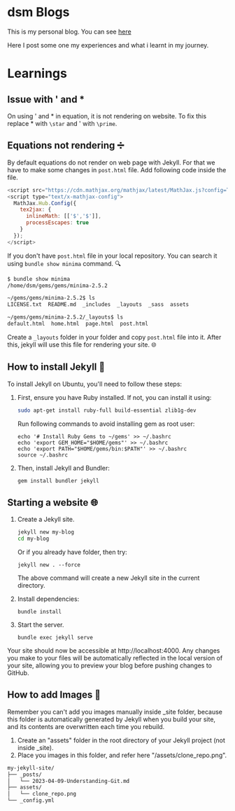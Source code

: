 # dsm Blogs

This is my personal blog. You can see [here](https://ds-meena.github.io/)

Here I post some one my experiences and what i learnt in my journey.

# Learnings

## Issue with ' and *

On using ' and * in equation, it is not rendering on website. To fix this replace * with `\star` and ' with `\prime`.

## Equations not rendering ➗

By default equations do not render on web page with Jekyll. For that we have to make some changes in `post.html` file.  Add following code inside the file.

```js
<script src="https://cdn.mathjax.org/mathjax/latest/MathJax.js?config=TeX-AMS-MML_HTMLorMML" type="text/javascript"></script>
<script type="text/x-mathjax-config">
  MathJax.Hub.Config({
    tex2jax: {
      inlineMath: [['$','$']],
      processEscapes: true
    }
  });
</script>
```

If you don't have `post.html` file in your local repository. You can search it using `bundle show minima` command. 🔍

```bash
$ bundle show minima
/home/dsm/gems/gems/minima-2.5.2

~/gems/gems/minima-2.5.2$ ls
LICENSE.txt  README.md  _includes  _layouts  _sass  assets

~/gems/gems/minima-2.5.2/_layouts$ ls
default.html  home.html  page.html  post.html
```

Create a `_layouts` folder in your folder and copy `post.html` file into it. After this, jekyll will use this file for rendering your site. 🌐


## How to install Jekyll 🎃

To install Jekyll on Ubuntu, you'll need to follow these steps:

1. First, ensure you have Ruby  installed. If not, you can install it using:

    ```bash
    sudo apt-get install ruby-full build-essential zlib1g-dev
    ```

    Run following commands to avoid installing gem as root user:
    ```
    echo '# Install Ruby Gems to ~/gems' >> ~/.bashrc
    echo 'export GEM_HOME="$HOME/gems"' >> ~/.bashrc
    echo 'export PATH="$HOME/gems/bin:$PATH"' >> ~/.bashrc
    source ~/.bashrc
    ```

2. Then, install Jekyll and Bundler:

    ```bash
    gem install bundler jekyll
    ```

## Starting a website 🌐

1. Create a Jekyll site.
    ```bash
    jekyll new my-blog
    cd my-blog
    ```

    Or if you already have folder, then try:
    ```
    jekyll new . --force

    ```
    The above command will create a new Jekyll site in the current directory.

2. Install dependencies:
    ```
    bundle install
    ```

3. Start the server.
    ```
    bundle exec jekyll serve
    ```

Your site should now be accessible at http://localhost:4000. Any changes you make to your files will be automatically reflected in the local version of your site, allowing you to preview your blog before pushing changes to GitHub.

## How to add Images 📸

Remember you can't add you images manually inside _site folder, because this folder is automatically generated by Jekyll when you build your site, and its contents are overwritten each time you rebuild.

1. Create an "assets" folder in the root directory of your Jekyll project (not inside _site).
2. Place you images in this folder, and refer here "/assets/clone_repo.png".

```bash
my-jekyll-site/
├── _posts/
│   └── 2023-04-09-Understanding-Git.md
├── assets/
│   └── clone_repo.png
└── _config.yml
```